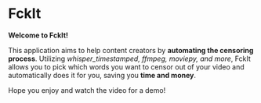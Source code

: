 # FckIt

**Welcome to FckIt!**

This application aims to help content creators by **automating the censoring process**. Utilizing *whisper_timestamped, ffmpeg, moviepy, and more*, FckIt allows you to pick which words you want to censor out of your video and automatically does it for you, saving you **time and money**.

Hope you enjoy and watch the video for a demo!
